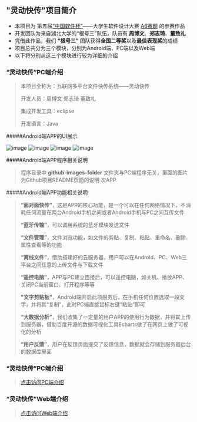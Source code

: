 
## "灵动快传"项目简介

-  本项目为 第五届[“中国软件杯”][2]——大学生软件设计大赛 [A6赛题][1] 的参赛作品
-  开发团队为来自湖北大学的“根号三”队伍，队员有 **周博文**、**郑志琦**、**董致礼** 
-  凭借此作品，我们 **“根号三”** 团队获得**全国二等奖**以及**最佳表现奖**的成绩
-  项目总共分为三个模块，分别为Android端、PC端以及Web端
-  以下将分别从这三个模块进行较为详细的介绍

### “灵动快传”PC端介绍

> 本项目全称为：互联网多平台文件快传系统——灵动快传
> 
> 开发人员：周博文 郑志琦 董致礼
> 
> 集成开发工具：eclipse 
> 
> 开发语言：Java

#####Android端APP的UI展示

![image](https://github.com/zhoubowen-sky/File-Transmit-pc/blob/master/github-images-folder/main.jpg)
![image](https://github.com/zhoubowen-sky/File-Transmit-pc/blob/master/github-images-folder/lixianwenjian.jpg)
![image](https://github.com/zhoubowen-sky/File-Transmit-pc/blob/master/github-images-folder/zidingyi.jpg)
![image](https://github.com/zhoubowen-sky/File-Transmit-pc/blob/master/github-images-folder/xiazaishezhi.jpg)

#####Android端APP程序相关说明

> 程序目录中 **github-images-folder** 文件夹与PC端程序无关，里面的图片为Github项目README页面的说明
> 次APP


#####Android端APP功能相关说明

> **“面对面快传”**，这是APP的核心功能，是一个可以在任何网络情况下，不消耗任何流量在两台Android手机之间或者Android手机与PC之间互传文件
> 
> **“蓝牙传输”**，可以调用系统的蓝牙模块发送文件
> 
> **“文件管理”**，文件浏览功能，如文件的剪贴、复制、粘贴、重命名、删除、属性查看等的功能
> 
> **“离线文件”**，借助搭建好的云服务器，用户可以在Android、PC、Web三平台之间任意的上传文件与下载文件
> 
> **“遥控电脑”**，APP与PC建立连接后，可以遥控电脑，如关机、播放APP、关闭PC当前窗口、打开程序等等
> 
> **"文字剪贴板"**，Android端开启此项服务后，在手机任何位置选取一段文字，并将其“复制”，此时PC端直接鼠标右键“粘贴”即可
> 
> **“大数据分析”**，我们收集了一定量的用户APP的使用行为数据，并将其上传到服务器，借助百度开源的数据可视化工具Echarts做了在网页上做了可视化的分析
> 
> **“用户反馈”**，用户在反馈页面提交了反馈信息，数据就会存储到服务器后台的数据库里面


### “灵动快传”PC端介绍

> [点击访问PC端介绍][3]

### “灵动快传”Web端介绍

> [点击访问Web端介绍][4]




[1]:http://www.cnsoftbei.com/bencandy.php?fid=130&aid=1379
[2]:http://www.cnsoftbei.com/
[3]:http://www.cnsoftbei.com/
[4]:http://www.cnsoftbei.com/